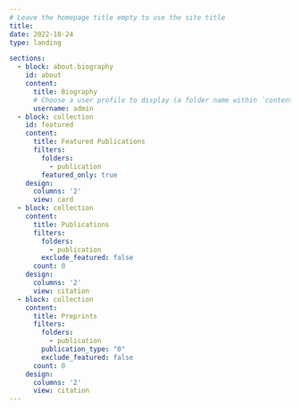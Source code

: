 ```yaml
---
# Leave the homepage title empty to use the site title
title:
date: 2022-10-24
type: landing

sections:
  - block: about.biography
    id: about
    content:
      title: Biography
      # Choose a user profile to display (a folder name within `content/authors/`)
      username: admin
  - block: collection
    id: featured
    content:
      title: Featured Publications
      filters:
        folders:
          - publication
        featured_only: true
    design:
      columns: '2'
      view: card
  - block: collection
    content:
      title: Publications
      filters:
        folders:
          - publication
        exclude_featured: false
      count: 0
    design:
      columns: '2'
      view: citation
  - block: collection
    content:
      title: Preprints
      filters:
        folders:
          - publication
        publication_type: "0"
        exclude_featured: false
      count: 0
    design:
      columns: '2'
      view: citation
---
```

